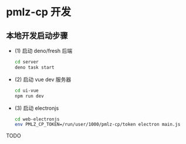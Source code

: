 # pmlz-cp 开发

## 本地开发启动步骤

- (1) 启动 deno/fresh 后端

  ```sh
  cd server
  deno task start
  ```

- (2) 启动 vue dev 服务器

  ```sh
  cd ui-vue
  npm run dev
  ```

- (3) 启动 electronjs

  ```sh
  cd web-electronjs
  env PMLZ_CP_TOKEN=/run/user/1000/pmlz-cp/token electron main.js
  ```

TODO
